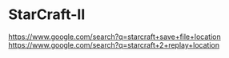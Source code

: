 # StarCraft-II
https://www.google.com/search?q=starcraft+save+file+location https://www.google.com/search?q=starcraft+2+replay+location
